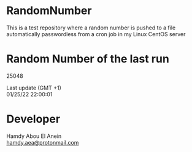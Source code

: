 # RandomNumber    
This is a test repository where a random number is pushed to a file automatically passwordless from a cron job in my Linux CentOS server    
# Random Number of the last run   
25048
      
Last update (GMT +1)    
01/25/22 22:00:01
# Developer    
Hamdy Abou El Anein   
hamdy.aea@protonmail.com
